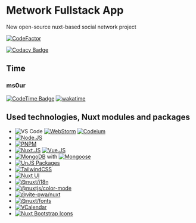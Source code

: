 # Metwork Fullstack App

New open-source nuxt-based social network project

[![CodeFactor](https://www.codefactor.io/repository/github/ms0ur/metwork-nuxt-fullstack/badge)](https://www.codefactor.io/repository/github/ms0ur/metwork-nuxt-fullstack)

[![Codacy Badge](https://app.codacy.com/project/badge/Grade/f3883266d0b44923be065ed34fd58467)](https://app.codacy.com/gh/ms0ur/Metwork-Nuxt-Fullstack/dashboard?utm_source=gh&utm_medium=referral&utm_content=&utm_campaign=Badge_grade)

## Time
### ms0ur
[![CodeTime Badge](https://img.shields.io/endpoint?style=flat-square&color=&url=https%3A%2F%2Fapi.codetime.dev%2Fshield%3Fid%3D26688%26project%3DMetwork-Nuxt-Fullstack%26in=0)](https://codetime.dev)
[![wakatime](https://wakatime.com/badge/user/018d5069-1ccd-4802-8757-8a0e2de3eb35/project/289145bd-4078-4344-8fab-1d2d0837d330.svg?style=flat-square)](https://wakatime.com/badge/user/018d5069-1ccd-4802-8757-8a0e2de3eb35/project/289145bd-4078-4344-8fab-1d2d0837d330?style=flat-square)

## Used technologies, Nuxt modules and packages

- ![VS Code](https://img.shields.io/badge/VS%20Code-black?style=for-the-badge)
[![WebStorm](https://img.shields.io/badge/WebStorm-black?style=for-the-badge&logo=WebStorm&logoColor=00e1ff&link=https://www.jetbrains.com/webstorm/)](https://www.jetbrains.com/webstorm/) [![Codeium](https://img.shields.io/badge/Codeium-black?style=for-the-badge&logo=codeium&link=https://codeium.com/)](https://codeium.com/)
- [![Node.JS](https://img.shields.io/badge/Node.JS-black?style=for-the-badge&logo=nodedotjs&link=https://nodejs.org/en)](https://nodejs.org/en)
- [![PNPM](https://img.shields.io/badge/PNPM-black?style=for-the-badge&logo=pnpm&link=https://pnpm.io/)](https://pnpm.io/)
- [![Nuxt.JS](https://img.shields.io/badge/Nuxt.JS-black?style=for-the-badge&logo=nuxtdotjs&link=https://nuxt.com/)](https://nuxt.com/) [![Vue.JS](https://img.shields.io/badge/Vue.JS-black?style=for-the-badge&logo=vuedotjs&link=https://vuejs.org/)](https://vuejs.org/)
- [![MongoDB](https://img.shields.io/badge/MongoDB-black?style=for-the-badge&logo=mongodb&link=https://www.mongodb.com/)](https://www.mongodb.com/) with [![Mongoose](https://img.shields.io/badge/Mongoose-black?style=for-the-badge&logo=mongoose&link=http://mongoosejs.com/)](http://mongoosejs.com/)
- [![UnJS Packages](https://img.shields.io/badge/UnJS%20Packages-black?style=for-the-badge&logo=unjs&link=https://unjs.io/)](https://unjs.io/)
- [![TailwindCSS](https://img.shields.io/badge/TailwindCSS-black?style=for-the-badge&logo=tailwindcss&link=https://tailwindcss.com/)](https://tailwindcss.com/)
- [![Nuxt UI](https://img.shields.io/badge/Nuxt%20UI-black?style=for-the-badge&logo=nuxtdotjs&link=https://ui.nuxt.com/)](https://ui.nuxt.com/)
- [![@nuxt/i18n](https://img.shields.io/badge/@nuxt/i18n-black?style=for-the-badge&logo=nuxtdotjs&link=https://nuxt.com/modules/i18n)](https://nuxt.com/modules/i18n)
- [![@nuxtjs/color-mode](https://img.shields.io/badge/@nuxtjs/color--mode-black?style=for-the-badge&logo=nuxtdotjs&link=https://nuxt.com/modules/color-mode)](https://nuxt.com/modules/color-mode)
- [![@vite-pwa/nuxt](https://img.shields.io/badge/@vite--pwa/nuxt-black?style=for-the-badge&logo=pwa&logoColor=yellow&link=https://nuxt.com/modules/vite-pwa-nuxt)](https://nuxt.com/modules/vite-pwa-nuxt)
- [![@nuxt/fonts](https://img.shields.io/badge/@nuxt/fonts-black?style=for-the-badge&logo=nuxtdotjs&link=https://nuxt.com/modules/fonts)](https://nuxt.com/modules/fonts)
- [![VCalendar](https://img.shields.io/badge/VCalendar-black?style=for-the-badge&logo=googlecalendar&link=https://nuxt.com/modules/vcalendar)](https://nuxt.com/modules/vcalendar)
- [![Nuxt Bootstrap Icons](https://img.shields.io/badge/Nuxt%20Bootstrap%20Icons-black?style=for-the-badge&logo=bootstrap&link=https://nuxt.com/modules/nuxt-bootstrap-icons)](https://nuxt.com/modules/nuxt-bootstrap-icons)
